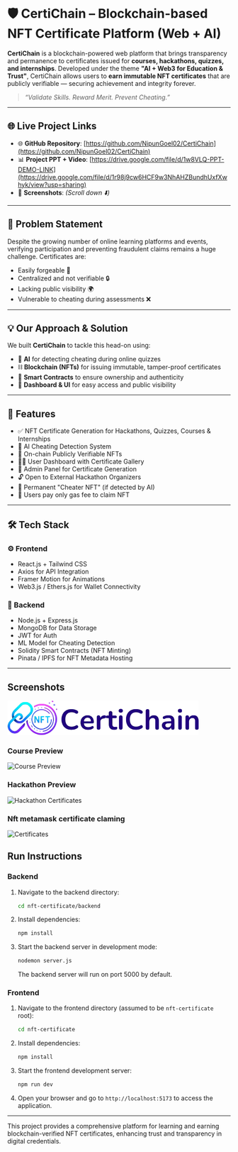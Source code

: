# 🛡️ CertiChain – Blockchain-based NFT Certificate Platform (Web + AI)

**CertiChain** is a blockchain-powered web platform that brings transparency and permanence to certificates issued for **courses, hackathons, quizzes, and internships**. Developed under the theme **"AI + Web3 for Education & Trust"**, CertiChain allows users to **earn immutable NFT certificates** that are publicly verifiable — securing achievement and integrity forever.

> _“Validate Skills. Reward Merit. Prevent Cheating.”_

---

## 🌐 Live Project Links

- 🌐 **GitHub Repository**: [https://github.com/NipunGoel02/CertiChain](https://github.com/NipunGoel02/CertiChain)
- 📊 **Project PPT + Video**: [https://drive.google.com/file/d/1w8VLQ-PPT-DEMO-LINK](https://drive.google.com/file/d/1r98j9cw6HCF9w3NhAHZBundhUxfXwhyk/view?usp=sharing)
- 📸 **Screenshots**: *(Scroll down ⬇️)*

---

## 🚨 Problem Statement

Despite the growing number of online learning platforms and events, verifying participation and preventing fraudulent claims remains a huge challenge. Certificates are:
- Easily forgeable 📝  
- Centralized and not verifiable 🔒  
- Lacking public visibility 🌍  
- Vulnerable to cheating during assessments ❌

---

## 💡 Our Approach & Solution

We built **CertiChain** to tackle this head-on using:
- 🧠 **AI** for detecting cheating during online quizzes  
- ⛓️ **Blockchain (NFTs)** for issuing immutable, tamper-proof certificates  
- 🧾 **Smart Contracts** to ensure ownership and authenticity  
- 💬 **Dashboard & UI** for easy access and public visibility  

---

## 🧩 Features

- ✅ NFT Certificate Generation for Hackathons, Quizzes, Courses & Internships  
- 🎯 AI Cheating Detection System  
- 🔗 On-chain Publicly Verifiable NFTs  
- 🧑‍💻 User Dashboard with Certificate Gallery  
- 🧾 Admin Panel for Certificate Generation  
- 🔓 Open to External Hackathon Organizers  
- 🧠 Permanent "Cheater NFT" (if detected by AI)  
- 💸 Users pay only gas fee to claim NFT  

---

## 🛠️ Tech Stack

### ⚙️ Frontend
- React.js + Tailwind CSS  
- Axios for API Integration  
- Framer Motion for Animations  
- Web3.js / Ethers.js for Wallet Connectivity

### 🔐 Backend
- Node.js + Express.js  
- MongoDB for Data Storage  
- JWT for Auth  
- ML Model for Cheating Detection  
- Solidity Smart Contracts (NFT Minting)  
- Pinata / IPFS for NFT Metadata Hosting 

---

## Screenshots
![Logo](./public/CertiChain.png)

### Course Preview
![Course Preview](./public/harshit.jpeg)

### Hackathon Preview
![Hackathon Certificates](./public/harshit2.jpeg)

### Nft metamask certificate claming
![ Certificates](./public/harshit3.jpeg)

## Run Instructions

### Backend
1. Navigate to the backend directory:
   ```bash
   cd nft-certificate/backend
   ```
2. Install dependencies:
   ```bash
   npm install
   ```
3. Start the backend server in development mode:
   ```bash
   nodemon server.js
   ```
   The backend server will run on port 5000 by default.

### Frontend
1. Navigate to the frontend directory (assumed to be `nft-certificate` root):
   ```bash
   cd nft-certificate
   ```
2. Install dependencies:
   ```bash
   npm install
   ```
3. Start the frontend development server:
   ```bash
   npm run dev
   ```
4. Open your browser and go to `http://localhost:5173` to access the application.

---

This project provides a comprehensive platform for learning and earning blockchain-verified NFT certificates, enhancing trust and transparency in digital credentials.

